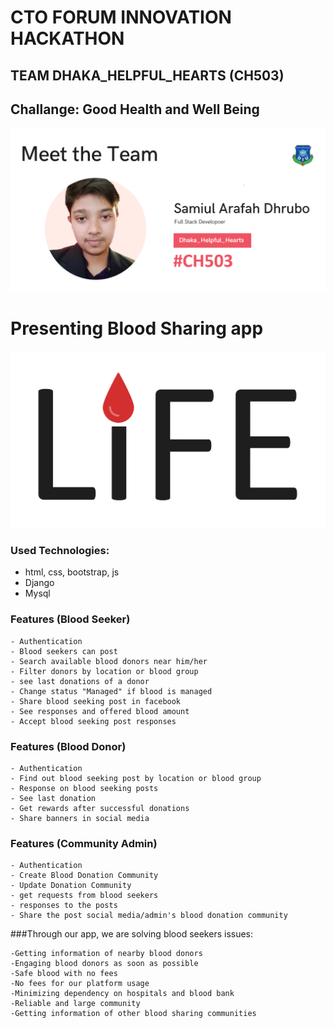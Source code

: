 # CTO FORUM INNOVATION HACKATHON
## TEAM DHAKA_HELPFUL_HEARTS (CH503)
## Challange: Good Health and Well Being
[![N|Solid](media/image/team.png)](media/image/team.png)

# Presenting Blood Sharing app

[![N|Solid](media/image/life.svg)](media/image/life.svg)

### Used Technologies:
- html, css, bootstrap, js
- Django
- Mysql

### Features (Blood Seeker)
```
- Authentication
- Blood seekers can post  
- Search available blood donors near him/her
- Filter donors by location or blood group
- see last donations of a donor
- Change status "Managed" if blood is managed
- Share blood seeking post in facebook
- See responses and offered blood amount
- Accept blood seeking post responses
```

### Features (Blood Donor)
```
- Authentication
- Find out blood seeking post by location or blood group 
- Response on blood seeking posts
- See last donation
- Get rewards after successful donations
- Share banners in social media
```

### Features (Community Admin)
```
- Authentication
- Create Blood Donation Community 
- Update Donation Community
- get requests from blood seekers
- responses to the posts
- Share the post social media/admin's blood donation community
```
###Through our app, we are solving blood seekers issues:
```
-Getting information of nearby blood donors
-Engaging blood donors as soon as possible
-Safe blood with no fees
-No fees for our platform usage
-Minimizing dependency on hospitals and blood bank
-Reliable and large community
-Getting information of other blood sharing communities
```
